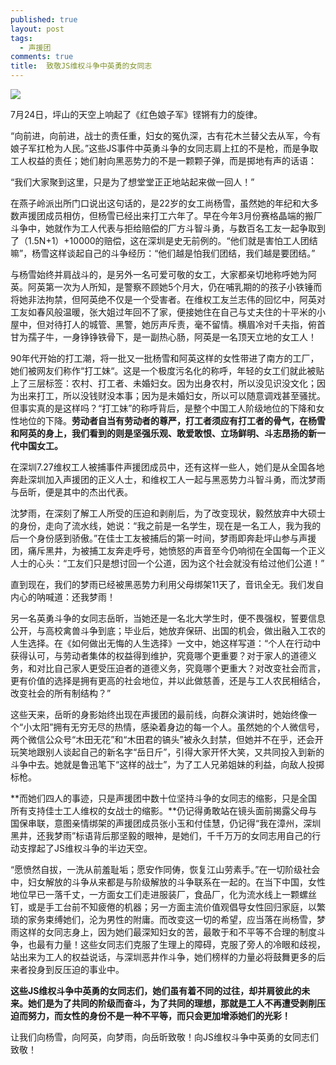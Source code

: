 ```yaml
---
published: true
layout: post
tags:
  - 声援团
comments: true
title:  致敬JS维权斗争中英勇的女同志
---
```



![](https://ww3.sinaimg.cn/large/005YhI8igy1fuhtsln5l7j30ly0ggq6a)

7月24日，坪山的天空上响起了《红色娘子军》铿锵有力的旋律。

“向前进，向前进，战士的责任重，妇女的冤仇深，古有花木兰替父去从军，今有娘子军扛枪为人民。”这些JS事件中英勇斗争的女同志肩上扛的不是枪，而是争取工人权益的责任；她们射向黑恶势力的不是一颗颗子弹，而是掷地有声的话语：

“我们大家聚到这里，只是为了想堂堂正正地站起来做一回人！”

在燕子岭派出所门口说出这句话的，是22岁的女工尚杨雪，虽然她的年纪和大多数声援团成员相仿，但杨雪已经出来打工六年了。早在今年3月份赛格晶端的搬厂斗争中，她就作为工人代表与拒给赔偿的厂方斗智斗勇，与数百名工友一起争取到了（1.5N+1）+10000的赔偿，这在深圳是史无前例的。“他们就是害怕工人团结嘛”，杨雪这样谈起自己的斗争经历：“他们越是怕我们团结，我们越是要团结。”

与杨雪始终并肩战斗的，是另外一名可爱可敬的女工，大家都亲切地称呼她为阿英。阿英第一次为人所知，是警察不顾她5个月大，仍在哺乳期的的孩子小铁锤而将她非法拘禁，但阿英绝不仅是一个受害者。在维权工友兰志伟的回忆中，阿英对工友如春风般温暖，张大姐过年回不了家，便接她住在自己与丈夫住的十平米的小屋中，但对待打人的城管、黑警，她厉声斥责，毫不留情。横眉冷对千夫指，俯首甘为孺子牛，一身铮铮铁骨下，是一副热心肠，阿英是一名顶天立地的女工人！

90年代开始的打工潮，将一批又一批杨雪和阿英这样的女性带进了南方的工厂，她们被网友们称作“打工妹“。这是一个极度污名化的称呼，年轻的女工们就此被贴上了三层标签：农村、打工者、未婚妇女。因为出身农村，所以没见识没文化；因为出来打工，所以没钱财没本事；因为是未婚妇女，所以可以随意调戏甚至骚扰。但事实真的是这样吗？“打工妹”的称呼背后，是整个中国工人阶级地位的下降和女性地位的下降。**劳动者自当有劳动者的尊严，打工者须应有打工者的骨气，在杨雪和阿英的身上，我们看到的则是坚强乐观、敢爱敢恨、立场鲜明、斗志昂扬的新一代中国女工。**

在深圳7.27维权工人被捕事件声援团成员中，还有这样一些人，她们是从全国各地奔赴深圳加入声援团的正义人士，和维权工人一起与黑恶势力斗智斗勇，而沈梦雨与岳昕，便是其中的杰出代表。

沈梦雨，在深刻了解工人所受的压迫和剥削后，为了改变现状，毅然放弃中大硕士的身份，走向了流水线，她说：“我之前是一名学生，现在是一名工人，我为我的后一个身份感到骄傲。”在佳士工友被捕后的第一时间，梦雨即奔赴坪山参与声援团，痛斥黑井，为被捕工友奔走呼号，她愤怒的声音至今仍响彻在全国每一个正义人士的心头：“工友们只是想讨回一个公道，因为这个社会就没有给过他们公道！”

直到现在，我们的梦雨已经被黑恶势力利用父母绑架11天了，音讯全无。我们发自内心的呐喊道：还我梦雨！

另一名英勇斗争的女同志岳昕，当她还是一名北大学生时，便不畏强权，誓要信息公开，与高校禽兽斗争到底；毕业后，她放弃保研、出国的机会，做出融入工农的人生选择。在《如何做出无悔的人生选择》一文中，她这样写道：“个人在行动中获得认可，与劳动者集体的权益得到维护，究竟哪个更重要？对于家人的道德义务，和对比自己家人更受压迫者的道德义务，究竟哪个更重大？对改变社会而言，更有价值的选择是拥有更高的社会地位，并以此做慈善，还是与工人农民相结合，改变社会的所有制结构？”

这些天来，岳昕的身影始终出现在声援团的最前线，向群众演讲时，她始终像一个“小太阳”拥有无穷无尽的热情，感染着身边的每一个人。虽然她的个人微信号，两个微信公众号“木田无花”和“木田君的镐头”被永久封禁，但她并不在乎，还会开玩笑地跟别人谈起自己的新名字“岳日斤”，引得大家开怀大笑，又共同投入到新的斗争中去。她就是鲁迅笔下“这样的战士”，为了工人兄弟姐妹的利益，向敌人投掷标枪。

**而她们四人的事迹，只是声援团中数十位坚持斗争的女同志的缩影，只是全国所有支持佳士工人维权的女战士的缩影。**仍记得勇敢站在镜头面前揭露父母与国保串联，意图亲情绑架的声援团成员张小玉和付佳慧，仍记得“我在漳州，深圳黑井，还我梦雨”标语背后那坚毅的眼神，是她们，千千万万的女同志用自己的行动支撑起了JS维权斗争的半边天空。

“愿愤然自拔，一洗从前羞耻垢；愿安作同俦，恢复江山劳素手。”在一切阶级社会中，妇女解放的斗争从来都是与阶级解放的斗争联系在一起的。在当下中国，女性地位早已一落千丈，一方面女工们走进服装厂，食品厂，化为流水线上一颗螺丝钉，或是手工台前不知疲倦的机器；另一方面主流价值观倡导女性回归家庭，以繁琐的家务束缚她们，沦为男性的附庸。而改变这一切的希望，应当落在尚杨雪，梦雨这样的女同志身上，因为她们最深知妇女的苦，最敢于和不平等不合理的制度斗争，也最有力量！这些女同志们克服了生理上的障碍，克服了旁人的冷眼和歧视，站出来为工人的权益说话，与深圳恶井作斗争，她们榜样的力量必将鼓舞更多的后来者投身到反压迫的事业中。

**这些JS维权斗争中英勇的女同志们，她们虽有着不同的过往，却并肩彼此的未来。她们是为了共同的阶级而奋斗，为了共同的理想，那就是工人不再遭受剥削压迫而努力，而女性的身份不是一种不平等，而只会更加增添她们的光彩！**

让我们向杨雪，向阿英，向梦雨，向岳昕致敬！向JS维权斗争中英勇的女同志们致敬！
